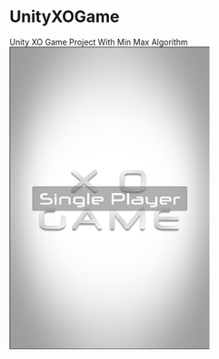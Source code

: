 # UnityXOGame
Unity XO Game Project With Min Max Algorithm  
![UnityXOGame](https://github.com/komeilshahmoradi/UnityXOGame/blob/master/Showcase/001.PNG)

